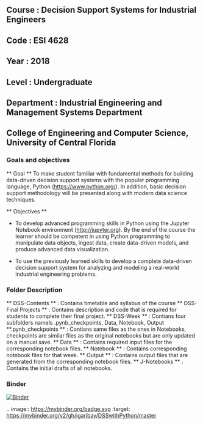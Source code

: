 ## Course     : Decision Support Systems for Industrial Engineers
## Code       : ESI 4628
## Year       : 2018
## Level      : Undergraduate
## Department : Industrial Engineering and Management Systems Department
## College of Engineering and Computer Science, University of Central Florida

### Goals and objectives
** Goal ** 
To make student familiar with fundamental methods for building data-driven decision support systems with the popular programming language, Python (https://www.python.org/). In addition, basic decision support methodology will be presented along with modern data science techniques.

** Objectives **
+ To develop advanced programming skills in Python using the Jupyter Notebook environment (http://jupyter.org). By the end of the course the learner should be competent in using Python programming to manipulate data objects, ingest data, create data-driven models, and produce advanced data visualization.

+ To use the previously learned skills to develop a complete data-driven decision support system for analyzing and modeling a real-world industrial engineering problems.

### Folder Description 
** DSS-Contents **        : Contains timetable and syllabus of the course
** DSS-Final Projects **  : Contains description and code that is required for students to complete their final project.
** DSS-Week **            : Contians four subfolders namels .pynb_checkpoints, Data, Notebook, Output
**.pynb_checkpoints **    : Contians same files as the ones in Notebooks, checkpoints are similar files as the original notebooks but are only updated on a manual save. 
** Data **                : Contains required input files for the corresponding notebook files.
** Notebook **            : Contains corresponding notebook files for that week.
** Output **              : Contains output files that are generated from the corresponding notebook files.
** J-Notebooks **         : Contains the initial drafts of all notebooks.

### Binder

[![Binder](https://mybinder.org/badge.svg)](https://mybinder.org/v2/gh/igaribay/DSSwithPython/master)

.. image:: https://mybinder.org/badge.svg :target: https://mybinder.org/v2/gh/igaribay/DSSwithPython/master
